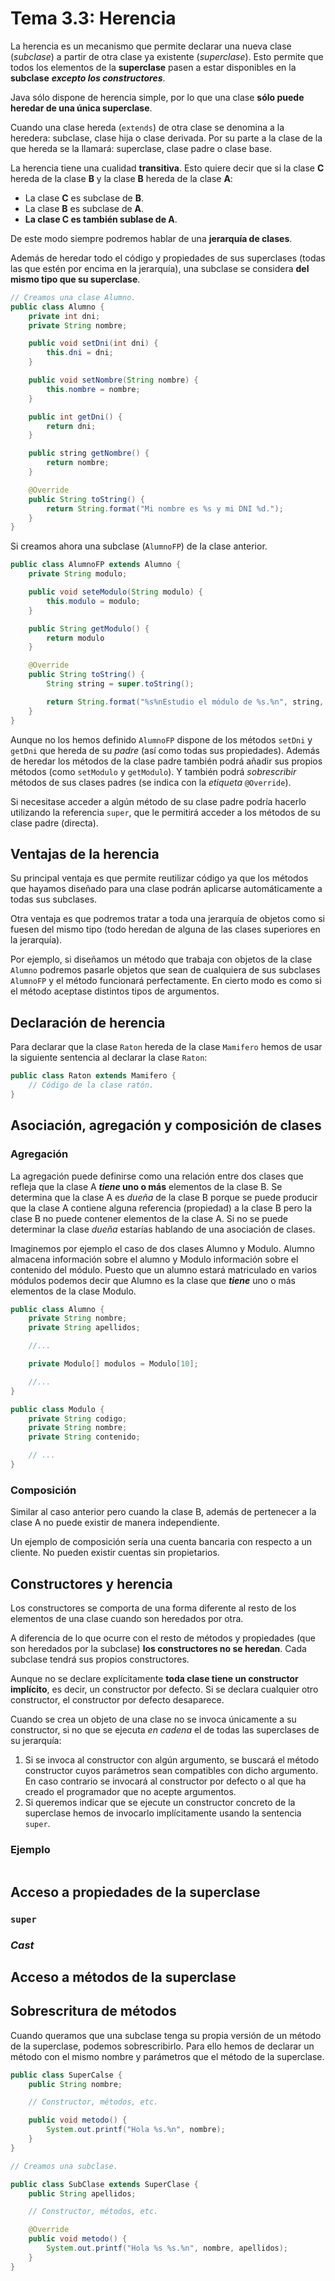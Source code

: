 # Tema 3.3: Herencia

La herencia es un mecanismo que permite declarar una nueva clase (*subclase*) a partir de otra clase ya existente (*superclase*). Esto permite que todos los elementos de la **superclase** pasen a estar disponibles en la **subclase** ***excepto los constructores***.

Java sólo dispone de herencia simple, por lo que una clase **sólo puede heredar de una única superclase**.

Cuando una clase hereda (`extends`) de otra clase se denomina a la heredera: subclase, clase hija o clase derivada. Por su parte a la clase de la que hereda se la llamará: superclase, clase padre o clase base.

La herencia tiene una cualidad **transitiva**. Esto quiere decir que si la clase **C** hereda de la clase **B** y la clase **B** hereda de la clase **A**:

* La clase **C** es subclase de **B**.
* La clase **B** es subclase de **A**.
* **La clase C es también sublase de A**.

De este modo siempre podremos hablar de una **jerarquía de clases**.

Además de heredar todo el código y propiedades de sus superclases (todas las que estén por encima en la jerarquía), una subclase se considera **del mismo tipo que su superclase**.

```java
// Creamos una clase Alumno.
public class Alumno {
    private int dni;
    private String nombre;

    public void setDni(int dni) {
        this.dni = dni;
    }

    public void setNombre(String nombre) {
        this.nombre = nombre;
    }

    public int getDni() {
        return dni;
    }

    public string getNombre() {
        return nombre;
    }

    @Override
    public String toString() {
        return String.format("Mi nombre es %s y mi DNI %d.");
    }
}
```

Si creamos ahora una subclase (`AlumnoFP`) de la clase anterior.

```java
public class AlumnoFP extends Alumno {
    private String modulo;

    public void seteModulo(String modulo) {
        this.modulo = modulo;
    }

    public String getModulo() {
        return modulo
    }

    @Override 
    public String toString() {
        String string = super.toString();

        return String.format("%s%nEstudio el módulo de %s.%n", string, modulo);
    }
}
```

Aunque no los hemos definido `AlumnoFP` dispone de los métodos `setDni` y `getDni` que hereda de su *padre* (así como todas sus propiedades).
Además de heredar los métodos de la clase padre también podrá añadir sus propios métodos (como `setModulo` y `getModulo`).
Y también podrá *sobrescribir* métodos de sus clases padres (se indica con la *etiqueta* `@Override`).

Si necesitase acceder a algún método de su clase padre podría hacerlo utilizando la referencia `super`, que le permitirá acceder a los métodos de su clase padre (directa).

## Ventajas de la herencia

Su principal ventaja es que permite reutilizar código ya que los métodos que hayamos diseñado para una clase podrán aplicarse automáticamente a todas sus subclases.

Otra ventaja es que podremos tratar a toda una jerarquía de objetos como si fuesen del mismo tipo (todo heredan de alguna de las clases superiores en la jerarquía).

Por ejemplo, si diseñamos un método que trabaja con objetos de la clase `Alumno` podremos pasarle objetos que sean de cualquiera de sus subclases `AlumnoFP` y el método funcionará perfectamente. En cierto modo es como si el método aceptase distintos tipos de argumentos.

## Declaración de herencia

Para declarar que la clase `Raton` hereda de la clase `Mamifero` hemos de usar la siguiente sentencia al declarar la clase `Raton`:

```java
public class Raton extends Mamifero {
    // Código de la clase ratón.
}
```

## Asociación, agregación y composición de clases

### Agregación

La agregación puede definirse como una relación entre dos clases que refleja que la clase A ***tiene* uno o más** elementos de la clase B. Se determina que la clase A es *dueña* de la clase B porque se puede producir que la clase A contiene alguna referencia (propiedad) a la clase B pero la clase B no puede contener elementos de la clase A. Si no se puede determinar la clase *dueña* estarías hablando de una asociación de clases.

Imaginemos por ejemplo el caso de dos clases Alumno y Modulo. Alumno almacena información sobre el alumno y Modulo información sobre el contenido del módulo. Puesto que un alumno estará matriculado en varios módulos podemos decir que Alumno es la clase que ***tiene*** uno o más elementos de la clase Modulo.

```java
public class Alumno {
    private String nombre;
    private String apellidos;

    //...

    private Modulo[] modulos = Modulo[10];

    //...
}
```

```java
public class Modulo {
    private String codigo;
    private String nombre;
    private String contenido;

    // ...
}
```

### Composición

Similar al caso anterior pero cuando la clase B, además de pertenecer a la clase A no puede existir de manera independiente.

Un ejemplo de composición sería una cuenta bancaria con respecto a un cliente. No pueden existir cuentas sin propietarios.



## Constructores y herencia

Los constructores se comporta de una forma diferente al resto de los elementos de una clase cuando son heredados por otra.

A diferencia de lo que ocurre con el resto de métodos y propiedades (que son heredados por la subclase) **los constructores no se heredan**. Cada subclase tendrá sus propios constructores.

Aunque no se declare explícitamente **toda clase tiene un constructor implícito**, es decir, un constructor por defecto. Si se declara cualquier otro constructor, el constructor por defecto desaparece.

Cuando se crea un objeto de una clase no se invoca únicamente a su constructor, si no que se ejecuta *en cadena* el de todas las superclases de su jerarquía:

1. Si se invoca al constructor con algún argumento, se buscará el método constructor cuyos parámetros sean compatibles con dicho argumento. En caso contrario se invocará al constructor por defecto o al que ha creado el programador que no acepte argumentos.
2. Si queremos indicar que se ejecute un constructor concreto de la superclase hemos de invocarlo implícitamente usando la sentencia `super`.

### Ejemplo

```java


```

## Acceso a propiedades de la superclase

### `super`

### *Cast*

## Acceso a métodos de la superclase

## Sobrescritura de métodos

Cuando queramos que una subclase tenga su propia versión de un método de la superclase, podemos sobrescribirlo. Para ello hemos de declarar un método con el mismo nombre y parámetros que el método de la superclase.

```java
public class SuperCalse {
    public String nombre;

    // Constructor, métodos, etc.

    public void metodo() {
        System.out.printf("Hola %s.%n", nombre);
    }
}

// Creamos una subclase.

public class SubClase extends SuperClase {
    public String apellidos;

    // Constructor, métodos, etc. 

    @Override
    public void metodo() {
        System.out.printf("Hola %s %s.%n", nombre, apellidos);
    }
}
```
